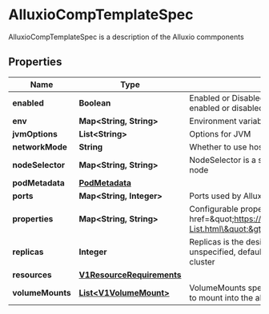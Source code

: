 

# AlluxioCompTemplateSpec

AlluxioCompTemplateSpec is a description of the Alluxio commponents
## Properties

Name | Type | Description | Notes
------------ | ------------- | ------------- | -------------
**enabled** | **Boolean** | Enabled or Disabled for the components. For now, only  API Gateway is enabled or disabled. |  [optional]
**env** | **Map&lt;String, String&gt;** | Environment variables that will be used by Alluxio component. &lt;br&gt; |  [optional]
**jvmOptions** | **List&lt;String&gt;** | Options for JVM |  [optional]
**networkMode** | **String** | Whether to use hostnetwork or not |  [optional]
**nodeSelector** | **Map&lt;String, String&gt;** | NodeSelector is a selector which must be true for the master to fit on a node |  [optional]
**podMetadata** | [**PodMetadata**](PodMetadata.md) |  |  [optional]
**ports** | **Map&lt;String, Integer&gt;** | Ports used by Alluxio(e.g. rpc: 19998 for master) |  [optional]
**properties** | **Map&lt;String, String&gt;** | Configurable properties for the Alluxio component. &lt;br&gt; Refer to &lt;a href&#x3D;\&quot;https://docs.alluxio.io/os/user/stable/en/reference/Properties-List.html\&quot;&gt;Alluxio Configuration Properties&lt;/a&gt; for more info |  [optional]
**replicas** | **Integer** | Replicas is the desired number of replicas of the given template. If unspecified, defaults to 1. replicas is the min replicas of dataset in the cluster |  [optional]
**resources** | [**V1ResourceRequirements**](V1ResourceRequirements.md) |  |  [optional]
**volumeMounts** | [**List&lt;V1VolumeMount&gt;**](V1VolumeMount.md) | VolumeMounts specifies the volumes listed in \&quot;.spec.volumes\&quot; to mount into the alluxio runtime component&#39;s filesystem. |  [optional]



